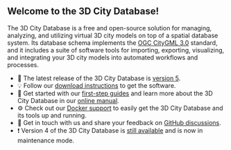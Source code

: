 ## Welcome to the 3D City Database!

The 3D City Database is a free and open-source solution for managing, analyzing, and utilizing virtual 3D city models
on top of a spatial database system. Its database schema implements the [OGC CityGML 3.0](https://www.ogc.org/standard/citygml/)
standard, and it includes a suite of software tools for importing, exporting, visualizing, and integrating your 3D city models into
automated workflows and processes.

- :rocket: The latest release of the 3D City Database is [version 5](https://github.com/3dcitydb/3dcitydb).
- :bulb: Follow our [download instructions](https://3dcitydb.github.io/3dcitydb-mkdocs/download/) to get the software.
- :book: Get started with our [first-step guides](https://3dcitydb.github.io/3dcitydb-mkdocs/first-steps/) and learn more about the 3D City Database in our [online manual](https://3dcitydb.github.io/3dcitydb-mkdocs/).
- :gear: Check out our [Docker support](https://3dcitydb.github.io/3dcitydb-mkdocs/first-steps/docker/#docker-images-overview) to easily get the 3D City Database and its tools up and running.
- :rainbow: Get in touch with us and share your feedback on [GitHub discussions](https://github.com/orgs/3dcitydb/discussions).
- :exclamation: Version 4 of the 3D City Database is [still available](https://github.com/3dcitydb/3dcitydb-suite/releases) and is now in maintenance mode.
